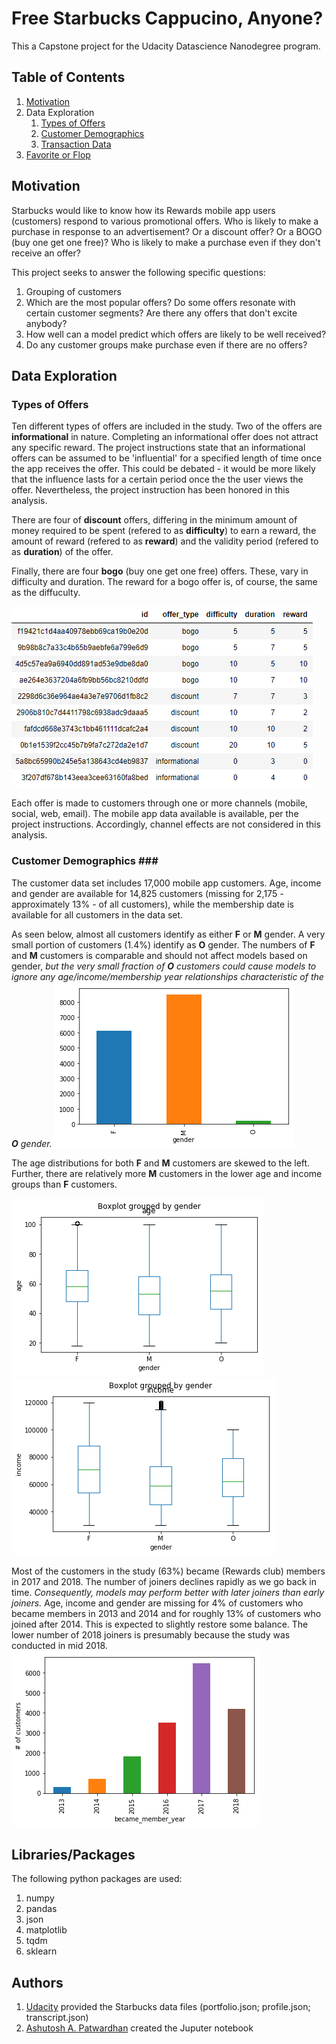 # Free Starbucks Cappucino, Anyone? #
This a Capstone project for the Udacity Datascience Nanodegree program.

## Table of Contents ##
1. [Motivation](#motivation)
2. Data Exploration
    1. [Types of Offers](#types_of_offers)
    2. [Customer Demographics](#customer_demographics)
    3. [Transaction Data](#transaction_data)
3. [Favorite or Flop](#favorite_or_flop)

## Motivation<a name="motivation"></a> ##
Starbucks would like to know how its Rewards mobile app users (customers) respond to various promotional offers. Who is likely to make a purchase in response to an advertisement? Or a discount offer? Or a BOGO (buy one get one free)? Who is likely to make a purchase even if they don't receive an offer? 

This project seeks to answer the following specific questions:
1. Grouping of customers
2. Which are the most popular offers? Do some offers resonate with certain customer segments? Are there any offers that don't excite anybody? 
3. How well can a model predict which offers are likely to be well received?
4. Do any customer groups make purchase even if there are no offers?

## Data Exploration ##

### Types of Offers<a name="types_of_offers"></a> ###
Ten different types of offers are included in the study. Two of the offers are **informational** in nature. Completing an informational offer does not attract any specific reward. The project instructions state that an informational offers can be assumed to be 'influential' for a specified length of time once the app receives the offer. This could be debated - it would be more likely that the influence lasts for a certain period once the the user views the offer. Nevertheless, the project instruction has been honored in this analysis.

There are four of **discount** offers, differing in the minimum amount of money required to be spent (refered to as **difficulty**) to earn a reward, the amount of reward (refered to as **reward**) and the validity period (refered to as **duration**) of the offer.

Finally, there are four **bogo** (buy one get one free) offers. These, vary in difficulty and duration. The reward for a bogo offer is, of course, the same as the diffuculty.

![Offer Attributes Summary](images/offer_summary.png)

Each offer is made to customers through one or more channels (mobile, social, web, email). The mobile app data available is available, per the project instructions. Accordingly, channel effects are not considered in this analysis.

### Customer Demographics ### <a name="customer_demographics"></a>
The customer data set includes 17,000 mobile app customers. Age, income and gender are available for 14,825 customers (missing for 2,175 - approximately 13% - of all customers), while the membership date is available for all customers in the data set.

As seen below, almost all customers identify as either **F** or **M** gender. A very small portion of customers (1.4%) identify as **O** gender. The numbers of **F** and **M** customers is comparable and should not affect models based on gender, *but the very small fraction of **O** customers could cause models to ignore any age/income/membership year relationships characteristic of the **O** gender.*
![Gender Distribution](images/gender_distribution.png)

The age distributions for both **F** and **M** customers are skewed to the left. Further, there are relatively more **M** customers in the lower age and income groups than **F** customers.

![Age Distribution by Gender](images/age_gender_boxplot.png)
![Income Distribution by Gender](images/income_gender_boxplot.png)

Most of the customers in the study (63%) became (Rewards club) members in 2017 and 2018. The number of joiners declines rapidly as we go back in time. *Consequently, models may perform better with later joiners than early joiners.* Age, income and gender are missing for 4% of customers who became members in 2013 and 2014 and for roughly 13% of customers who joined after 2014. This is expected to slightly restore some balance. The lower number of 2018 joiners is presumably because the study was conducted in mid 2018.
![Membership Year Distribution](images/membership_year_distribution.png)




## Libraries/Packages<a name="libraries_packages"></a> ##
The following python packages are used:
1. numpy
2. pandas
3. json
4. matplotlib
5. tqdm
6. sklearn

## Authors<a name="authors"></a> ##
1. [Udacity](http://www.udacity.com) provided the Starbucks data files (portfolio.json; profile.json; transcript.json)
2. [Ashutosh A. Patwardhan](https://github.com/a1pat) created the Juputer notebook
